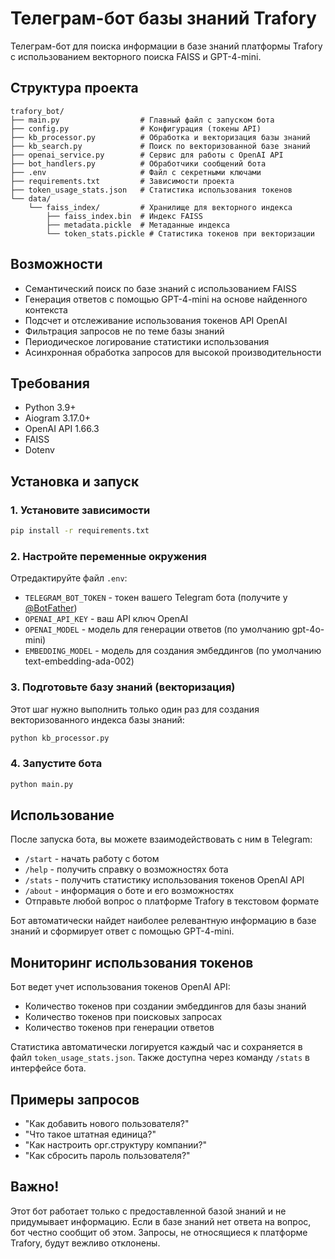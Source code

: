 # Телеграм-бот базы знаний Trafory

Телеграм-бот для поиска информации в базе знаний платформы Trafory с использованием векторного поиска FAISS и GPT-4-mini.

## Структура проекта

```
trafory_bot/
├── main.py                  # Главный файл с запуском бота
├── config.py                # Конфигурация (токены API)
├── kb_processor.py          # Обработка и векторизация базы знаний
├── kb_search.py             # Поиск по векторизованной базе знаний
├── openai_service.py        # Сервис для работы с OpenAI API
├── bot_handlers.py          # Обработчики сообщений бота
├── .env                     # Файл с секретными ключами
├── requirements.txt         # Зависимости проекта
├── token_usage_stats.json   # Статистика использования токенов
└── data/
    └── faiss_index/         # Хранилище для векторного индекса
        ├── faiss_index.bin  # Индекс FAISS
        ├── metadata.pickle  # Метаданные индекса
        └── token_stats.pickle # Статистика токенов при векторизации
```

## Возможности

- Семантический поиск по базе знаний с использованием FAISS
- Генерация ответов с помощью GPT-4-mini на основе найденного контекста
- Подсчет и отслеживание использования токенов API OpenAI
- Фильтрация запросов не по теме базы знаний
- Периодическое логирование статистики использования
- Асинхронная обработка запросов для высокой производительности

## Требования

- Python 3.9+
- Aiogram 3.17.0+
- OpenAI API 1.66.3
- FAISS
- Dotenv

## Установка и запуск

### 1. Установите зависимости

```bash
pip install -r requirements.txt
```

### 2. Настройте переменные окружения

Отредактируйте файл `.env`:

- `TELEGRAM_BOT_TOKEN` - токен вашего Telegram бота (получите у [@BotFather](https://t.me/botfather))
- `OPENAI_API_KEY` - ваш API ключ OpenAI
- `OPENAI_MODEL` - модель для генерации ответов (по умолчанию gpt-4o-mini)
- `EMBEDDING_MODEL` - модель для создания эмбеддингов (по умолчанию text-embedding-ada-002)

### 3. Подготовьте базу знаний (векторизация)

Этот шаг нужно выполнить только один раз для создания векторизованного индекса базы знаний:

```bash
python kb_processor.py
```

### 4. Запустите бота

```bash
python main.py
```

## Использование

После запуска бота, вы можете взаимодействовать с ним в Telegram:

- `/start` - начать работу с ботом
- `/help` - получить справку о возможностях бота
- `/stats` - получить статистику использования токенов OpenAI API
- `/about` - информация о боте и его возможностях
- Отправьте любой вопрос о платформе Trafory в текстовом формате

Бот автоматически найдет наиболее релевантную информацию в базе знаний и сформирует ответ с помощью GPT-4-mini.

## Мониторинг использования токенов

Бот ведет учет использования токенов OpenAI API:
- Количество токенов при создании эмбеддингов для базы знаний
- Количество токенов при поисковых запросах
- Количество токенов при генерации ответов

Статистика автоматически логируется каждый час и сохраняется в файл `token_usage_stats.json`.
Также доступна через команду `/stats` в интерфейсе бота.

## Примеры запросов

- "Как добавить нового пользователя?"
- "Что такое штатная единица?"
- "Как настроить орг.структуру компании?"
- "Как сбросить пароль пользователя?"

## Важно!

Этот бот работает только с предоставленной базой знаний и не придумывает информацию. Если в базе знаний нет ответа на вопрос, бот честно сообщит об этом. Запросы, не относящиеся к платформе Trafory, будут вежливо отклонены.
